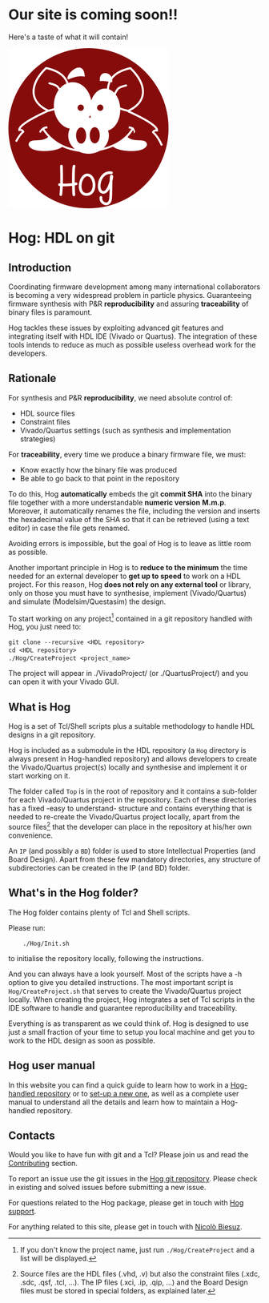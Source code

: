 # Our site is coming soon!!
Here's a taste of what it will contain!

![](./custom/assets/images/hog.png) 

# Hog: HDL on git

## Introduction
Coordinating firmware development among many international collaborators is becoming a very widespread problem in particle physics. Guaranteeing firmware synthesis with P&R **reproducibility** and assuring **traceability** of binary files is paramount.

Hog tackles these issues by exploiting advanced git features and integrating itself with HDL IDE (Vivado or Quartus). The integration of these tools intends to reduce as much as possible useless overhead work for the developers.

## Rationale
For synthesis and P&R **reproducibility**, we need absolute control of:

- HDL source files
- Constraint files
- Vivado/Quartus settings (such as synthesis and implementation strategies)

For **traceability**, every time we produce a binary firmware file, we must:

- Know exactly how the binary file was produced
- Be able to go back to that point in the repository

To do this, Hog **automatically** embeds the git **commit SHA** into the binary file together with a more understandable **numeric version** __M.m.p__. Moreover, it automatically renames the file, including the version and inserts the hexadecimal value of the SHA so that it can be retrieved (using a text editor) in case the file gets renamed.

Avoiding errors is impossible, but the goal of Hog is to leave as little room as possible.

Another important principle in Hog is to **reduce to the minimum** the time needed for an external developer to **get up to speed** to work on a HDL project.
For this reason, Hog **does not rely on any external tool** or library, only on those you must have to synthesise, implement (Vivado/Quartus) and simulate (Modelsim/Questasim) the design.

To start working on any project[^1] contained in a git repository handled with Hog, you just need to:

```console
git clone --recursive <HDL repository>
cd <HDL repository>
./Hog/CreateProject <project_name>
```
The project will appear in ./VivadoProject/<project>  (or ./QuartusProject/<project>) and you can open it with your Vivado GUI.

[^1]: If you don't know the project name, just run `./Hog/CreateProject` and a list will be displayed.


## What is Hog
Hog is a set of Tcl/Shell scripts plus a suitable methodology to handle HDL designs in a git repository.

Hog is included as a submodule in the HDL repository (a `Hog` directory is always present in Hog-handled repository) and allows developers to create the Vivado/Quartus project(s) locally and synthesise and implement it or start working on it.

The folder called `Top` is in the root of repository and it contains a sub-folder for each Vivado/Quartus project in the repository. Each of these directories has a fixed -easy to understand- structure and contains everything that is needed to re-create the Vivado/Quartus project locally, apart from the source files[^2] that the developer can place in the repository at his/her own convenience.
[^2]:Source files are the HDL files (.vhd, .v) but also the constraint files (.xdc, .sdc, .qsf, .tcl, ...). The IP files (.xci, .ip, .qip, ...) and the Board Design files must be stored in special folders, as explained later.

An `IP` (and possibly a `BD`) folder is used to store Intellectual Properties (and Board Design). Apart from these few mandatory directories, any structure of subdirectories can be created in the IP (and BD) folder.

## What's in the Hog folder?
The Hog folder contains plenty of Tcl and Shell scripts. 

Please run:
```console
	./Hog/Init.sh
```
to initialise the repository locally, following the instructions.

And you can always have a look yourself. Most of the scripts have a -h option to give you detailed instructions.
The most important script is `Hog/CreateProject.sh` that serves to create the Vivado/Quartus project locally. When creating the project, Hog integrates a set of Tcl scripts in the IDE software to handle and guarantee reproducibility and traceability.

Everything is as transparent as we could think of. Hog is designed to use just a small fraction of your time to setup you local machine and get you to work to the HDL design as soon as possible.


## Hog user manual

In this website you can find a quick guide to learn how to work in a [Hog-handled repository](01-Getting-Started/01-existingProjects) or to [set-up a new one](01-Getting-Started/03-setupNewHogProject), as well as a complete user manual to understand all the details and learn how to maintain a Hog-handled repository.


## Contacts
Would you like to have fun with git and a Tcl? Please join us and read the [Contributing](03-Contributing) section.

To report an issue use the git issues in the [Hog git repository](https://gitlab.cern.ch/hog/Hog).
Please check in existing and solved issues before submitting a new issue.

For questions related to the Hog package, please get in touch with [Hog support](mailto:hog@cern.ch).

For anything related to this site, please get in touch with [Nicolò Biesuz](mailto:nbiesuz@cern.ch).

